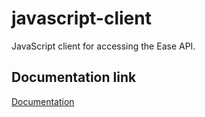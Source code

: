 # javascript-client
JavaScript client for accessing the Ease API.

## Documentation link
[Documentation](https://github.com/EaseApp/web-backend)

